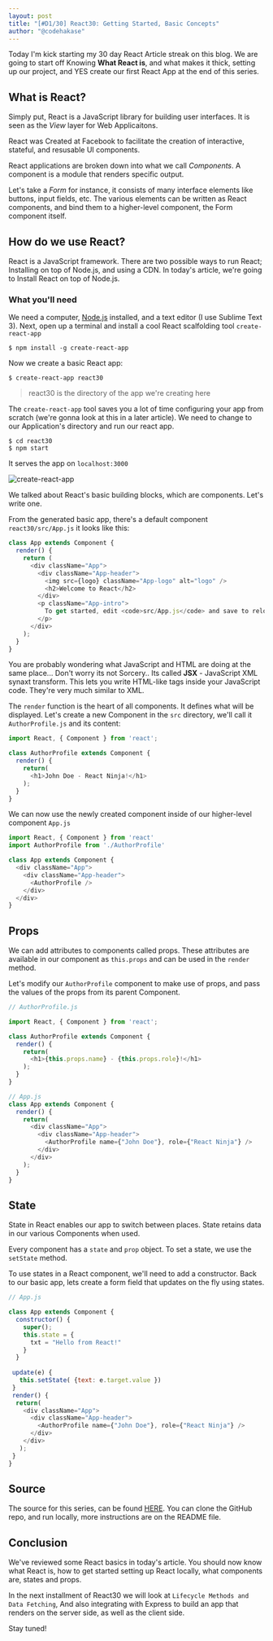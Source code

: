 ```yaml
---
layout: post
title: "[#D1/30] React30: Getting Started, Basic Concepts"
author: "@codehakase"
---
```


Today I'm kick starting my 30 day React Article streak on this blog. We are going to start off  Knowing **What React is**, and what makes it thick, setting up our project, and YES create our first React App at the end of this series.

## What is React?
Simply put, React is a JavaScript library for building user interfaces. It is seen as the *View* layer for Web Applicaitons.

React was Created at Facebook to facilitate the creation of interactive, stateful, and resusable UI components.

React applications are broken down into what we call *Components*. A component is a module that renders specific output.

Let's take a *Form* for instance, it consists of many interface elements like buttons, input fields, etc. The various elements can be written as React components, and bind them to a higher-level component, the Form component itself.

## How do we use React?
React is a JavaScript framework. There are two possible ways to run React; Installing on top of Node.js, and using a CDN. In today's article, we're going to Install React on top of Node.js.

### What you'll need
We need a computer, [Node.js](https://nodejs.org/en) installed, and a text editor (I use Sublime Text 3).
Next, open up a terminal and install a cool React scalfolding tool `create-react-app` 
```shell
$ npm install -g create-react-app
```

Now we create a basic React app:
```shell
$ create-react-app react30
```
> react30 is the directory of the app we're creating here

The `create-react-app` tool saves you a lot of time configuring your app from scratch (we're gonna look at this in a later article). We need to change to our Application's directory and run our react app.
```shell 
$ cd react30
$ npm start 
```

It serves the app on `localhost:3000` 

![create-react-app](http://res.cloudinary.com/hakase-labs/image/upload/v1505089587/create-react-app.png "Browser Preview")

We talked about React's basic building blocks, which are components. Let's write one.

From the generated basic app, there's a default component `react30/src/App.js` it looks like this:

```js
class App extends Component {
  render() {
    return (
      <div className="App">
        <div className="App-header">
          <img src={logo} className="App-logo" alt="logo" />
          <h2>Welcome to React</h2>
        </div>
        <p className="App-intro">
          To get started, edit <code>src/App.js</code> and save to reload.
        </p>
      </div>
    );
  }
}
```

You are probably wondering what JavaScript and HTML are doing at the same place... Don't worry its not Sorcery.. Its called **JSX** - JavaScript XML synaxt transform. This lets you write HTML-like tags inside your JavaScript code. They're very much similar to XML.

The `render` function is the heart of all components. It defines what will be displayed. Let's create a new Component in the `src` directory, we'll call it `AuthorProfile.js` and its content:

```js
import React, { Component } from 'react';

class AuthorProfile extends Component {
  render() {
    return(
      <h1>John Doe - React Ninja!</h1>
    );
  }
}
```

We can now use the newly created component inside of our higher-level component `App.js` 

```js
import React, { Component } from 'react'
import AuthorProfile from './AuthorProfile'

class App extends Component {
  <div className="App">
    <div className="App-header">
      <AuthorProfile />
    </div>
  </div>
}
```

## Props 
We can add attributes to components called props. These attributes are available in our component as `this.props` and can be used in the `render` method. 

Let's modify our `AuthorProfile` component to make use of props, and pass the values of the props from its parent Component.

```js
// AuthorProfile.js

import React, { Component } from 'react';

class AuthorProfile extends Component {
  render() {
    return(
      <h1>{this.props.name} - {this.props.role}!</h1>
    );
  }
}

// App.js
class App extends Component {
  render() {
    return(
      <div className="App">
        <div className="App-header">
          <AuthorProfile name={"John Doe"}, role={"React Ninja"} />
        </div>
      </div>
    );
  }
}
```

## State
State in React enables our app to switch between places. State retains data in our various Components when used.

Every component has a `state` and `prop` object. To set a state, we use the `setState` method.

To use states in a React component, we'll need to add a constructor. Back to our basic app, lets create a form field that updates on the fly using states.

```js
// App.js

class App extends Component {
  constructor() {
    super();
    this.state = {
      txt = "Hello from React!"
    }
  }
 
 update(e) {
   this.setState( {text: e.target.value })
 }
 render() {
  return(
    <div className="App">
      <div className="App-header">
        <AuthorProfile name={"John Doe"}, role={"React Ninja"} />
      </div>
    </div>
   );
 }
}
```

## Source 
The source for this series, can be found [HERE](https://github.com/codehakase/react30-source). You can clone the GitHub repo, and run locally, more instructions are on the README file.


## Conclusion
We've reviewed some React basics in today's article. You should now know what React is, how to get started setting up React locally, what components are, states and props.

In the next installment of React30 we will look at `Lifecycle Methods and Data Fetching`, And also integrating with Express to build an app that renders on the server side, as well as the client side.

Stay tuned!